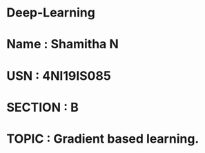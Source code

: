 # Deep-Learning
# Name : Shamitha N
# USN : 4NI19IS085
# SECTION : B
# TOPIC : Gradient based learning.
